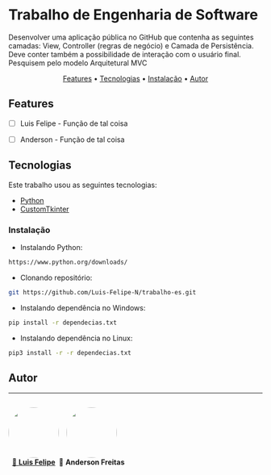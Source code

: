 # Trabalho de Engenharia de Software

Desenvolver uma aplicação pública no GitHub que contenha as seguintes camadas: View, Controller (regras de negócio) e Camada de Persistência. Deve conter também a possibilidade de interação com o usuário final.  Pesquisem pelo modelo Arquitetural MVC


<p align="center">
 <a href="#Features">Features</a> •
 <a href="#Tecnologias">Tecnologias</a> •
 <a href="#Instalação">Instalação</a> •
 <a href="#autor">Autor</a>
</p>

<!-- ![gif](src/assets/anime.gif) Adicionar uma imagem do projeto quando tiver -->
## Features 

- [ ] Luis Felipe - Função de tal coisa
- [ ] Anderson - Função de tal coisa


## Tecnologias

Este trabalho usou as seguintes tecnologias:

- [Python](https://www.python.org/)
- [CustomTkinter](https://github.com/TomSchimansky/CustomTkinter)


### Instalação

- Instalando Python:

```sh
https://www.python.org/downloads/
```

- Clonando repositório:

```sh
git https://github.com/Luis-Felipe-N/trabalho-es.git
```

- Instalando dependência no Windows:

```sh
pip install -r dependecias.txt
```

- Instalando dependência no Linux:

```sh
pip3 install -r -r dependecias.txt
```

## Autor
---

<div style="display: flex" align="center">
    <p align="center">
        <img style="border-radius: 50%;" src="https://avatars.githubusercontent.com/u/76018201?v=4" width="100px;" alt=""/> 
        <br />
        <a href="https://luisnunes.me" title="Luis Felipe Nunes de Carvalho">
            🚀 <b>Luis Felipe</b>
        </a>
    </p>
    <p align="center">
        <img style="border-radius: 50%;" src="https://avatars.githubusercontent.com/u/108918987?v=4" width="100px;" alt=""/>
        <br />
        <a title="Anderson Freitas">
            🚀 <b>Anderson Freitas</b>
        </a>
    </p>
</div>

